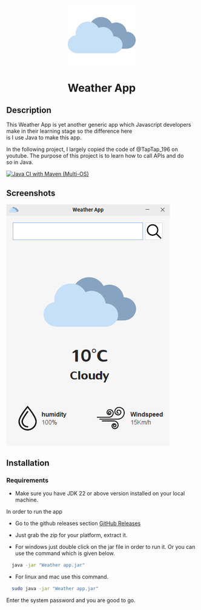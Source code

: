 <div align="center">
  <a href="https://github.com/Spike271/WeatherApp" target="_blank">
    <img width="180" src="src/main/resources/res/img/cloudy.png" alt="Weather app logo">
  </a>  
</div>

<h1 align="center">Weather App</h1>


## Description
This Weather App is yet another generic app which Javascript developers make in their learning stage so the difference here is I use Java to make this app.


In the following project, I largely copied the code of @TapTap_196 on youtube. The purpose of this project is to learn how to call APIs and do so in Java.


[![Java CI with Maven (Multi-OS)](https://github.com/Spike271/WeatherApp/actions/workflows/maven.yml/badge.svg)](https://github.com/Spike271/WeatherApp/actions/workflows/maven.yml)

## Screenshots

![app screenshot](src/main/AppScreenshot.png "Weather app")

## Installation

### Requirements

- Make sure you have JDK 22 or above version installed on your local machine.

In order to run the app

* Go to the github releases section [GitHub Releases](https://github.com/Spike271/WeatherApp/releases) 

* Just grab the zip for your platform, extract it.

* For windows just double click on the jar file in order to run it. Or you can use the command which is given below.

```bash
  java -jar "Weather app.jar"
```

* For linux and mac use this command.

```bash
  sudo java -jar "Weather app.jar"
```
Enter the system password and you are good to go.

    
